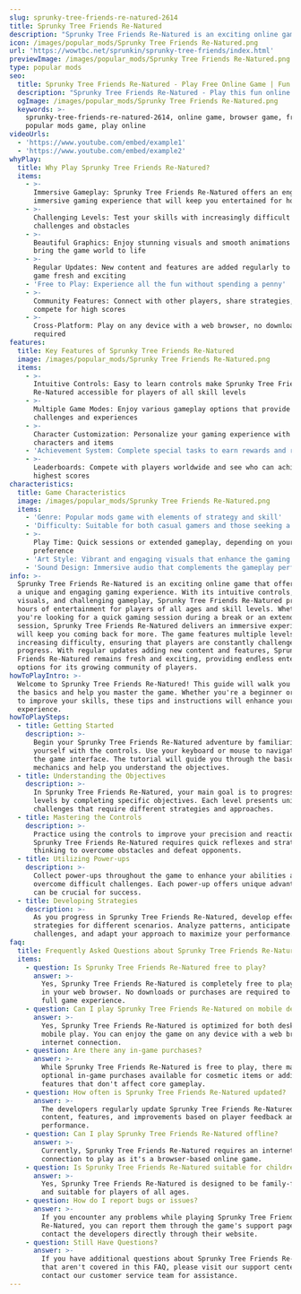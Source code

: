 ```yaml
---
slug: sprunky-tree-friends-re-natured-2614
title: Sprunky Tree Friends Re-Natured
description: "Sprunky Tree Friends Re-Natured is an exciting online game. Play for free directly in your browser!"
icon: /images/popular_mods/Sprunky Tree Friends Re-Natured.png
url: 'https://wowtbc.net/sprunkin/sprunky-tree-friends/index.html'
previewImage: /images/popular_mods/Sprunky Tree Friends Re-Natured.png
type: popular mods
seo:
  title: Sprunky Tree Friends Re-Natured - Play Free Online Game | Fun Browser Games
  description: "Sprunky Tree Friends Re-Natured - Play this fun online game for free in your browser. No download required!"
  ogImage: /images/popular_mods/Sprunky Tree Friends Re-Natured.png
  keywords: >-
    sprunky-tree-friends-re-natured-2614, online game, browser game, free game,
    popular mods game, play online
videoUrls:
  - 'https://www.youtube.com/embed/example1'
  - 'https://www.youtube.com/embed/example2'
whyPlay:
  title: Why Play Sprunky Tree Friends Re-Natured?
  items:
    - >-
      Immersive Gameplay: Sprunky Tree Friends Re-Natured offers an engaging and
      immersive gaming experience that will keep you entertained for hours
    - >-
      Challenging Levels: Test your skills with increasingly difficult
      challenges and obstacles
    - >-
      Beautiful Graphics: Enjoy stunning visuals and smooth animations that
      bring the game world to life
    - >-
      Regular Updates: New content and features are added regularly to keep the
      game fresh and exciting
    - 'Free to Play: Experience all the fun without spending a penny'
    - >-
      Community Features: Connect with other players, share strategies, and
      compete for high scores
    - >-
      Cross-Platform: Play on any device with a web browser, no downloads
      required
features:
  title: Key Features of Sprunky Tree Friends Re-Natured
  image: /images/popular_mods/Sprunky Tree Friends Re-Natured.png
  items:
    - >-
      Intuitive Controls: Easy to learn controls make Sprunky Tree Friends
      Re-Natured accessible for players of all skill levels
    - >-
      Multiple Game Modes: Enjoy various gameplay options that provide different
      challenges and experiences
    - >-
      Character Customization: Personalize your gaming experience with unique
      characters and items
    - 'Achievement System: Complete special tasks to earn rewards and recognition'
    - >-
      Leaderboards: Compete with players worldwide and see who can achieve the
      highest scores
characteristics:
  title: Game Characteristics
  image: /images/popular_mods/Sprunky Tree Friends Re-Natured.png
  items:
    - 'Genre: Popular mods game with elements of strategy and skill'
    - 'Difficulty: Suitable for both casual gamers and those seeking a challenge'
    - >-
      Play Time: Quick sessions or extended gameplay, depending on your
      preference
    - 'Art Style: Vibrant and engaging visuals that enhance the gaming experience'
    - 'Sound Design: Immersive audio that complements the gameplay perfectly'
info: >-
  Sprunky Tree Friends Re-Natured is an exciting online game that offers players
  a unique and engaging gaming experience. With its intuitive controls, stunning
  visuals, and challenging gameplay, Sprunky Tree Friends Re-Natured provides
  hours of entertainment for players of all ages and skill levels. Whether
  you're looking for a quick gaming session during a break or an extended play
  session, Sprunky Tree Friends Re-Natured delivers an immersive experience that
  will keep you coming back for more. The game features multiple levels of
  increasing difficulty, ensuring that players are constantly challenged as they
  progress. With regular updates adding new content and features, Sprunky Tree
  Friends Re-Natured remains fresh and exciting, providing endless entertainment
  options for its growing community of players.
howToPlayIntro: >-
  Welcome to Sprunky Tree Friends Re-Natured! This guide will walk you through
  the basics and help you master the game. Whether you're a beginner or looking
  to improve your skills, these tips and instructions will enhance your gaming
  experience.
howToPlaySteps:
  - title: Getting Started
    description: >-
      Begin your Sprunky Tree Friends Re-Natured adventure by familiarizing
      yourself with the controls. Use your keyboard or mouse to navigate through
      the game interface. The tutorial will guide you through the basic
      mechanics and help you understand the objectives.
  - title: Understanding the Objectives
    description: >-
      In Sprunky Tree Friends Re-Natured, your main goal is to progress through
      levels by completing specific objectives. Each level presents unique
      challenges that require different strategies and approaches.
  - title: Mastering the Controls
    description: >-
      Practice using the controls to improve your precision and reaction time.
      Sprunky Tree Friends Re-Natured requires quick reflexes and strategic
      thinking to overcome obstacles and defeat opponents.
  - title: Utilizing Power-ups
    description: >-
      Collect power-ups throughout the game to enhance your abilities and
      overcome difficult challenges. Each power-up offers unique advantages that
      can be crucial for success.
  - title: Developing Strategies
    description: >-
      As you progress in Sprunky Tree Friends Re-Natured, develop effective
      strategies for different scenarios. Analyze patterns, anticipate
      challenges, and adapt your approach to maximize your performance.
faq:
  title: Frequently Asked Questions about Sprunky Tree Friends Re-Natured
  items:
    - question: Is Sprunky Tree Friends Re-Natured free to play?
      answer: >-
        Yes, Sprunky Tree Friends Re-Natured is completely free to play directly
        in your web browser. No downloads or purchases are required to enjoy the
        full game experience.
    - question: Can I play Sprunky Tree Friends Re-Natured on mobile devices?
      answer: >-
        Yes, Sprunky Tree Friends Re-Natured is optimized for both desktop and
        mobile play. You can enjoy the game on any device with a web browser and
        internet connection.
    - question: Are there any in-game purchases?
      answer: >-
        While Sprunky Tree Friends Re-Natured is free to play, there may be
        optional in-game purchases available for cosmetic items or additional
        features that don't affect core gameplay.
    - question: How often is Sprunky Tree Friends Re-Natured updated?
      answer: >-
        The developers regularly update Sprunky Tree Friends Re-Natured with new
        content, features, and improvements based on player feedback and game
        performance.
    - question: Can I play Sprunky Tree Friends Re-Natured offline?
      answer: >-
        Currently, Sprunky Tree Friends Re-Natured requires an internet
        connection to play as it's a browser-based online game.
    - question: Is Sprunky Tree Friends Re-Natured suitable for children?
      answer: >-
        Yes, Sprunky Tree Friends Re-Natured is designed to be family-friendly
        and suitable for players of all ages.
    - question: How do I report bugs or issues?
      answer: >-
        If you encounter any problems while playing Sprunky Tree Friends
        Re-Natured, you can report them through the game's support page or
        contact the developers directly through their website.
    - question: Still Have Questions?
      answer: >-
        If you have additional questions about Sprunky Tree Friends Re-Natured
        that aren't covered in this FAQ, please visit our support center or
        contact our customer service team for assistance.
---
```


